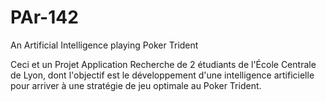 # PAr-142
An Artificial Intelligence playing Poker Trident

Ceci et un Projet Application Recherche de 2 étudiants de l'École Centrale de Lyon, dont l'objectif est le développement d'une intelligence artificielle pour arriver à une stratégie de jeu optimale au Poker Trident.
